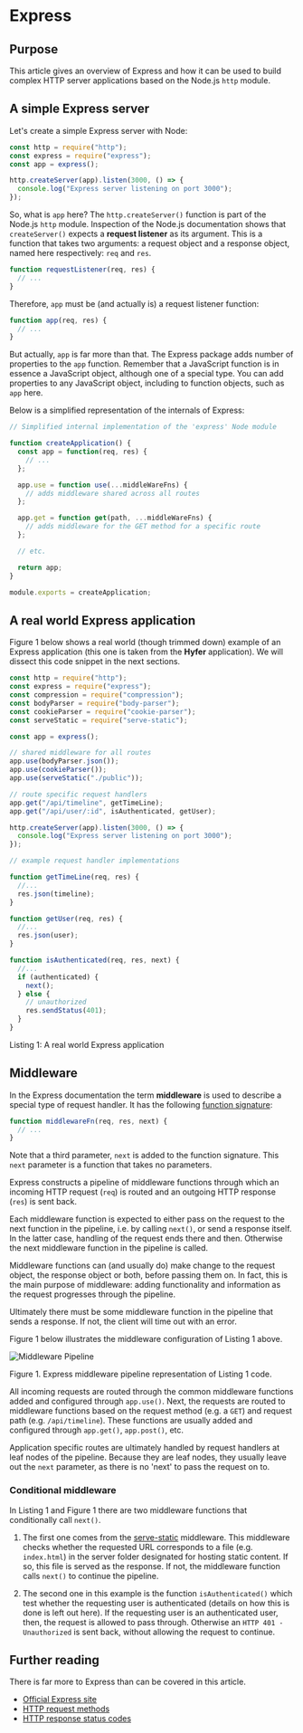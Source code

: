 # Express

## Purpose

This article gives an overview of Express and how it can be used to build complex HTTP server applications based on the Node.js `http` module.

## A simple Express server

Let's create a simple Express server with Node:

```js
const http = require("http");
const express = require("express");
const app = express();

http.createServer(app).listen(3000, () => {
  console.log("Express server listening on port 3000");
});
```

So, what is `app` here? The `http.createServer()` function is part of the Node.js `http` module. Inspection of the Node.js documentation shows that `createServer()` expects a **request listener** as its argument. This is a function that takes two arguments: a request object and a response object, named here respectively: `req` and `res`.

```js
function requestListener(req, res) {
  // ...
}
```

Therefore, `app` must be (and actually is) a request listener function:

```js
function app(req, res) {
  // ...
}
```

But actually, `app` is far more than that. The Express package adds number of properties to the `app` function. Remember that a JavaScript function is in essence a JavaScript object, although one of a special type. You can add properties to any JavaScript object, including to function objects, such as `app` here.

Below is a simplified representation of the internals of Express:

```js
// Simplified internal implementation of the 'express' Node module

function createApplication() {
  const app = function(req, res) {
    // ...
  };

  app.use = function use(...middleWareFns) {
    // adds middleware shared across all routes
  };

  app.get = function get(path, ...middleWareFns) {
    // adds middleware for the GET method for a specific route
  };

  // etc.

  return app;
}

module.exports = createApplication;
```

## A real world Express application

Figure 1 below shows a real world (though trimmed down) example of an Express application (this one is taken from the **Hyfer** application). We will dissect this code snippet in the next sections.

```js
const http = require("http");
const express = require("express");
const compression = require("compression");
const bodyParser = require("body-parser");
const cookieParser = require("cookie-parser");
const serveStatic = require("serve-static");

const app = express();

// shared middleware for all routes
app.use(bodyParser.json());
app.use(cookieParser());
app.use(serveStatic("./public"));

// route specific request handlers
app.get("/api/timeline", getTimeLine);
app.get("/api/user/:id", isAuthenticated, getUser);

http.createServer(app).listen(3000, () => {
  console.log("Express server listening on port 3000");
});

// example request handler implementations

function getTimeLine(req, res) {
  //...
  res.json(timeline);
}

function getUser(req, res) {
  //...
  res.json(user);
}

function isAuthenticated(req, res, next) {
  //...
  if (authenticated) {
    next();
  } else {
    // unauthorized
    res.sendStatus(401);
  }
}
```

Listing 1: A real world Express application

## Middleware

In the Express documentation the term **middleware** is used to describe a special type of request handler. It has the following [function signature](https://developer.mozilla.org/en-US/docs/Glossary/Signature/Function):

```js
function middlewareFn(req, res, next) {
  // ...
}
```

Note that a third parameter, `next` is added to the function signature. This `next` parameter is a function that takes no parameters.

Express constructs a pipeline of middleware functions through which an incoming HTTP request (`req`) is routed and an outgoing HTTP response (`res`) is sent back.

Each middleware function is expected to either pass on the request to the next function in the pipeline, i.e. by calling `next()`, or send a response itself. In the latter case, handling of the request ends there and then. Otherwise the next middleware function in the pipeline is called.

Middleware functions can (and usually do) make change to the request object, the response object or both, before passing them on. In fact, this is the main purpose of middleware: adding functionality and information as the request progresses through the pipeline.

Ultimately there must be some middleware function in the pipeline that sends a response. If not, the client will time out with an error.

Figure 1 below illustrates the middleware configuration of Listing 1 above.

![Middleware Pipeline](express.png)

Figure 1. Express middleware pipeline representation of Listing 1 code.

All incoming requests are routed through the common middleware functions added and configured through `app.use()`. Next, the requests are routed to middleware functions based on the request method (e.g. a `GET`) and request path (e.g. `/api/timeline`). These functions are usually added and configured through `app.get()`, `app.post()`, etc.

Application specific routes are ultimately handled by request handlers at leaf nodes of the pipeline. Because they are leaf nodes, they usually leave out the `next` parameter, as there is no 'next' to pass the request on to.

### Conditional middleware

In Listing 1 and Figure 1 there are two middleware functions that conditionally call `next()`.

1. The first one comes from the [serve-static](https://github.com/expressjs/serve-static) middleware. This middleware checks whether the requested URL corresponds to a file (e.g. `index.html`) in the server folder designated for hosting static content. If so, this file is served as the response. If not, the middleware function calls `next()` to continue the pipeline.

2. The second one in this example is the function `isAuthenticated()` which test whether the requesting user is authenticated (details on how this is done is left out here). If the requesting user is an authenticated user, then, the request is allowed to pass through. Otherwise an `HTTP 401 - Unauthorized` is sent back, without allowing the request to continue.

## Further reading

There is far more to Express than can be covered in this article.

- [Official Express site](https://expressjs.com/)
- [HTTP request methods](https://developer.mozilla.org/en-US/docs/Web/HTTP/Methods)
- [HTTP response status codes](https://developer.mozilla.org/en-US/docs/Web/HTTP/Status)
